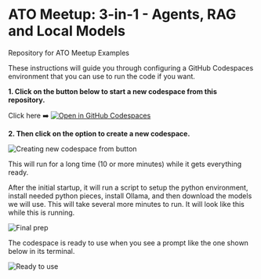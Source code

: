 # ATO Meetup: 3-in-1 - Agents, RAG and Local Models

Repository for ATO Meetup Examples

These instructions will guide you through configuring a GitHub Codespaces environment that you can use to run the code if you want. 

**1. Click on the button below to start a new codespace from this repository.**

Click here ➡️  [![Open in GitHub Codespaces](https://github.com/codespaces/badge.svg)](https://codespaces.new/brentlaster/3in1?quickstart=1)

**2. Then click on the option to create a new codespace.**

![Creating new codespace from button](./images/aa1.png?raw=true "Creating new codespace from button")

This will run for a long time (10 or more minutes) while it gets everything ready.

After the initial startup, it will run a script to setup the python environment, install needed python pieces, install Ollama, and then download the models we will use. This will take several more minutes to run. It will look like this while this is running.

![Final prep](./images/aa39.png?raw=true "Final prep")

The codespace is ready to use when you see a prompt like the one shown below in its terminal.

![Ready to use](./images/aa2.png?raw=true "Ready to use")

